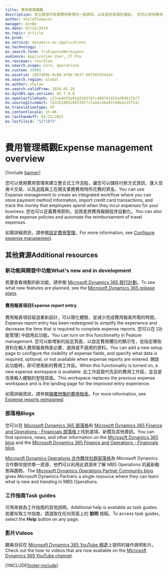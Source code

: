 ```yaml
---
title: 費用管理概觀
description: 本主題提供有關費用管理的一般資訊，以及其他資源的連結。 您可以使用費用管理來建立整合式工作流程，讓您可以儲存付款方式資訊、匯入信用卡交易，以及追蹤員工在開支業務費用時所花費的資金。
author: ShylaThompson
manager: AnnBe
ms.date: 07/25/2019
ms.topic: article
ms.prod: ''
ms.service: dynamics-ax-applications
ms.technology: ''
ms.search.form: TrvExpenseWorkspace
audience: Application User, IT Pro
ms.reviewer: roschlom
ms.search.scope: Core, Operations
ms.custom: 15001
ms.assetid: 2d97d69b-9c08-4f0d-9637-68759fd34d34
ms.search.region: Global
ms.author: shylaw
ms.search.validFrom: 2016-02-28
ms.dyn365.ops.version: AX 7.0.0
ms.openlocfilehash: c27eede55e01dd1437dfc480741922ed9d617bff
ms.sourcegitcommit: fa32b1893286f20271fa4ec4be8fc68bd135f53c
ms.translationtype: HT
ms.contentlocale: zh-HK
ms.lasthandoff: 02/15/2021
ms.locfileid: "5271875"
---
```

# <a name="expense-management-overview"></a><span data-ttu-id="1b605-104">費用管理概觀</span><span class="sxs-lookup"><span data-stu-id="1b605-104">Expense management overview</span></span>

[!include [banner](../includes/banner.md)]

<span data-ttu-id="1b605-105">您可以使用費用管理來建立整合式工作流程，讓您可以儲存付款方式資訊、匯入信用卡交易，以及追蹤員工在開支業務費用時所花費的資金。</span><span class="sxs-lookup"><span data-stu-id="1b605-105">You can use Expense management to create an integrated workflow where you can store payment method information, import credit card transactions, and track the money that employees spend when they incur expenses for your business.</span></span> <span data-ttu-id="1b605-106">您也可以定義費用原則，並將差旅費用報銷程序自動化。</span><span class="sxs-lookup"><span data-stu-id="1b605-106">You can also define expense policies and automate the reimbursement of travel expenses.</span></span>

<span data-ttu-id="1b605-107">如需詳細資訊，請參閱[設定費用管理](plan-expense-management.md)。</span><span class="sxs-lookup"><span data-stu-id="1b605-107">For more information, see [Configure expense management](plan-expense-management.md).</span></span>

## <a name="additional-resources"></a><span data-ttu-id="1b605-108">其他資源</span><span class="sxs-lookup"><span data-stu-id="1b605-108">Additional resources</span></span>

### <a name="whats-new-and-in-development"></a><span data-ttu-id="1b605-109">新功能與開發中功能</span><span class="sxs-lookup"><span data-stu-id="1b605-109">What's new and in development</span></span>

<span data-ttu-id="1b605-110">若要查看規劃的新功能，請參閱 [Microsoft Dynamics 365 發行計劃](https://go.microsoft.com/fwlink/?linkid=2010158)。</span><span class="sxs-lookup"><span data-stu-id="1b605-110">To see what new features are planned, see the [Microsoft Dynamics 365 release plans](https://go.microsoft.com/fwlink/?linkid=2010158).</span></span>

#### <a name="expense-report-entry"></a><span data-ttu-id="1b605-111">費用報表項目</span><span class="sxs-lookup"><span data-stu-id="1b605-111">Expense report entry</span></span>

<span data-ttu-id="1b605-112">費用報表項目經過重新設計，可以簡化體驗，並減少完成費用報表所需的時間。</span><span class="sxs-lookup"><span data-stu-id="1b605-112">Expense report entry has been redesigned to simplify the experience and decrease the time that is required to complete expense reports.</span></span> <span data-ttu-id="1b605-113">您可以在 [功能管理] 中啟用此功能。</span><span class="sxs-lookup"><span data-stu-id="1b605-113">You can turn on this functionality in Feature management.</span></span> <span data-ttu-id="1b605-114">您可以新增新的設定頁面，以設定費用欄位的顯示性，並指定哪些資料在輸入費用報表時是必要、選用或不適用的資料。</span><span class="sxs-lookup"><span data-stu-id="1b605-114">You can add a new setup page to configure the visibility of expense fields, and specify what data is required, optional, or not available when expense reports are entered.</span></span> <span data-ttu-id="1b605-115">開啟此功能時，即可使用新的費用工作區。</span><span class="sxs-lookup"><span data-stu-id="1b605-115">When this functionality is turned on, a new expense workspace is available.</span></span> <span data-ttu-id="1b605-116">此工作區取代先前的費用工作區，並且是改善輸入體驗的登陸頁面。</span><span class="sxs-lookup"><span data-stu-id="1b605-116">This workspace replaces the previous expense workspace and is the landing page for the improved entry experience.</span></span>

<span data-ttu-id="1b605-117">如需詳細資訊，請參閱[顛覆想像的費用報表](ExpenseWorkspaceNew.md)。</span><span class="sxs-lookup"><span data-stu-id="1b605-117">For more information, see [Expense reports reimagined](ExpenseWorkspaceNew.md).</span></span>

### <a name="blogs"></a><span data-ttu-id="1b605-118">部落格</span><span class="sxs-lookup"><span data-stu-id="1b605-118">Blogs</span></span>

<span data-ttu-id="1b605-119">您可以在 [Microsoft Dynamics 365 部落格](https://community.dynamics.com/b/msftdynamicsblog?c=Enterprise)和 [Microsoft Dynamics 365 Finance and Operations - Financials 部落格](https://community.dynamics.com/365/financeandoperations/b/financials)上找到選項、新聞及其他資訊。</span><span class="sxs-lookup"><span data-stu-id="1b605-119">You can find opinions, news, and other information on the [Microsoft Dynamics 365 blog](https://community.dynamics.com/b/msftdynamicsblog?c=Enterprise) and the [Microsoft Dynamics 365 Finance and Operations - Financials blog](https://community.dynamics.com/365/financeandoperations/b/financials).</span></span>

<span data-ttu-id="1b605-120">[Microsoft Dynamics Operations 合作夥伴社群部落格](https://community.dynamics.com/partner/b/operationspartnercommunityblog)為 Microsoft Dynamics 合作夥伴提供單一資源，他們可以利用此資源來了解 MBS Operations 的最新動態與趨勢。</span><span class="sxs-lookup"><span data-stu-id="1b605-120">The [Microsoft Dynamics Operations Partner Community blog](https://community.dynamics.com/partner/b/operationspartnercommunityblog) gives Microsoft Dynamics Partners a single resource where they can learn what is new and trending in MBS Operations.</span></span>

### <a name="task-guides"></a><span data-ttu-id="1b605-121">工作指南</span><span class="sxs-lookup"><span data-stu-id="1b605-121">Task guides</span></span>

<span data-ttu-id="1b605-122">可用來做為工作指南的其他説明。</span><span class="sxs-lookup"><span data-stu-id="1b605-122">Additional help is available as task guides.</span></span> <span data-ttu-id="1b605-123">若要存取工作指南，請選取在任何頁面上的 **說明** 按鈕。</span><span class="sxs-lookup"><span data-stu-id="1b605-123">To access task guides, select the **Help** button on any page.</span></span>

### <a name="videos"></a><span data-ttu-id="1b605-124">影片</span><span class="sxs-lookup"><span data-stu-id="1b605-124">Videos</span></span>

<span data-ttu-id="1b605-125">觀看目前在 [Microsoft Dynamics 365 YouTube 頻道](https://www.youtube.com/channel/UCJGCg4rB3QSs8y_1FquelBQ)上提供的操作說明影片。</span><span class="sxs-lookup"><span data-stu-id="1b605-125">Check out the how-to videos that are now available on the [Microsoft Dynamics 365 YouTube channel](https://www.youtube.com/channel/UCJGCg4rB3QSs8y_1FquelBQ).</span></span>


[!INCLUDE[footer-include](../includes/footer-banner.md)]